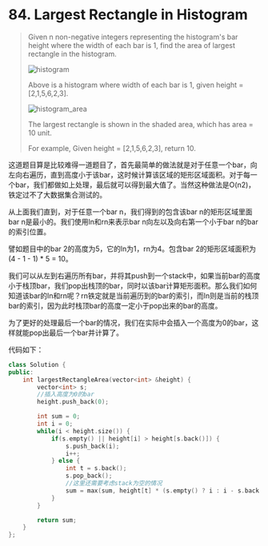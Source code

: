 # 84. Largest Rectangle in Histogram

> Given n non-negative integers representing the histogram's bar height where the width of each bar is 1, find the area of largest rectangle in the histogram.
>
> ![histogram](http://www.leetcode.com/wp-content/uploads/2012/04/histogram.png)
>
> Above is a histogram where width of each bar is 1, given height = \[2,1,5,6,2,3\].
>
> ![histogram\_area](http://www.leetcode.com/wp-content/uploads/2012/04/histogram_area.png)
>
> The largest rectangle is shown in the shaded area, which has area = 10 unit.
>
> For example, Given height = \[2,1,5,6,2,3\], return 10.

这道题目算是比较难得一道题目了，首先最简单的做法就是对于任意一个bar，向左向右遍历，直到高度小于该bar，这时候计算该区域的矩形区域面积。对于每一个bar，我们都做如上处理，最后就可以得到最大值了。当然这种做法是O\(n2\)，铁定过不了大数据集合测试的。

从上面我们直到，对于任意一个bar n，我们得到的包含该bar n的矩形区域里面bar n是最小的。我们使用ln和rn来表示bar n向左以及向右第一个小于bar n的bar的索引位置。

譬如题目中的bar 2的高度为5，它的ln为1，rn为4。包含bar 2的矩形区域面积为\(4 - 1 - 1\) \* 5 = 10。

我们可以从左到右遍历所有bar，并将其push到一个stack中，如果当前bar的高度小于栈顶bar，我们pop出栈顶的bar，同时以该bar计算矩形面积。那么我们如何知道该bar的ln和rn呢？rn铁定就是当前遍历到的bar的索引，而ln则是当前的栈顶bar的索引，因为此时栈顶bar的高度一定小于pop出来的bar的高度。

为了更好的处理最后一个bar的情况，我们在实际中会插入一个高度为0的bar，这样就能pop出最后一个bar并计算了。

代码如下：

```cpp
class Solution {
public:
    int largestRectangleArea(vector<int> &height) {
        vector<int> s;
        //插入高度为0的bar
        height.push_back(0);

        int sum = 0;
        int i = 0;
        while(i < height.size()) {
            if(s.empty() || height[i] > height[s.back()]) {
                s.push_back(i);
                i++;
            } else {
                int t = s.back();
                s.pop_back();
                //这里还需要考虑stack为空的情况
                sum = max(sum, height[t] * (s.empty() ? i : i - s.back() - 1));
            }
        }

        return sum;
    }
};
```

